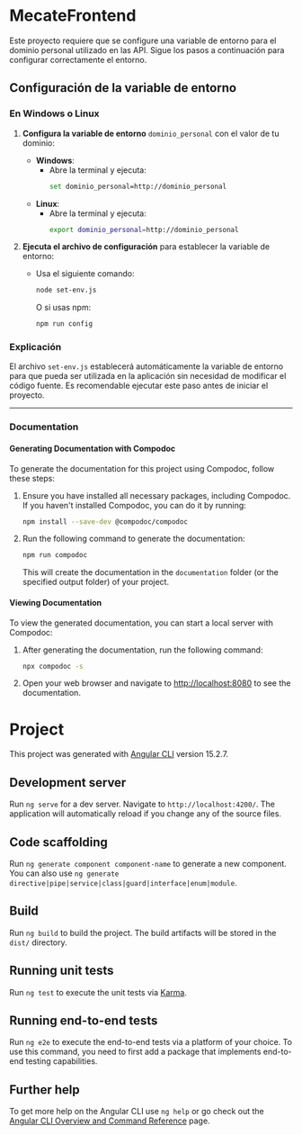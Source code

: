 
# MecateFrontend



Este proyecto requiere que se configure una variable de entorno para el dominio personal utilizado en las API. Sigue los pasos a continuación para configurar correctamente el entorno.

## Configuración de la variable de entorno

### En Windows o Linux

1. **Configura la variable de entorno** `dominio_personal` con el valor de tu dominio:
   - **Windows**: 
     - Abre la terminal y ejecuta:
       ```bash
       set dominio_personal=http://dominio_personal
       ```
   - **Linux**: 
     - Abre la terminal y ejecuta:
       ```bash
       export dominio_personal=http://dominio_personal
       ```

2. **Ejecuta el archivo de configuración** para establecer la variable de entorno:
   - Usa el siguiente comando:
     ```bash
     node set-env.js
     ```
     O si usas npm:
     ```bash
     npm run config
     ```

### Explicación

El archivo `set-env.js` establecerá automáticamente la variable de entorno para que pueda ser utilizada en la aplicación sin necesidad de modificar el código fuente. Es recomendable ejecutar este paso antes de iniciar el proyecto.

---


### Documentation

#### Generating Documentation with Compodoc

To generate the documentation for this project using Compodoc, follow these steps:

1. Ensure you have installed all necessary packages, including Compodoc. If you haven't installed Compodoc, you can do it by running:
   ```bash
   npm install --save-dev @compodoc/compodoc
   ```

2. Run the following command to generate the documentation:
   ```bash
   npm run compodoc
   ```

   This will create the documentation in the `documentation` folder (or the specified output folder) of your project.

#### Viewing Documentation

To view the generated documentation, you can start a local server with Compodoc:

1. After generating the documentation, run the following command:
   ```bash
   npx compodoc -s
   ```

2. Open your web browser and navigate to [http://localhost:8080](http://localhost:8080) to see the documentation.

# Project

This project was generated with [Angular CLI](https://github.com/angular/angular-cli) version 15.2.7.

## Development server

Run `ng serve` for a dev server. Navigate to `http://localhost:4200/`. The application will automatically reload if you change any of the source files.

## Code scaffolding

Run `ng generate component component-name` to generate a new component. You can also use `ng generate directive|pipe|service|class|guard|interface|enum|module`.

## Build

Run `ng build` to build the project. The build artifacts will be stored in the `dist/` directory.

## Running unit tests

Run `ng test` to execute the unit tests via [Karma](https://karma-runner.github.io).

## Running end-to-end tests

Run `ng e2e` to execute the end-to-end tests via a platform of your choice. To use this command, you need to first add a package that implements end-to-end testing capabilities.

## Further help

To get more help on the Angular CLI use `ng help` or go check out the [Angular CLI Overview and Command Reference](https://angular.io/cli) page.
